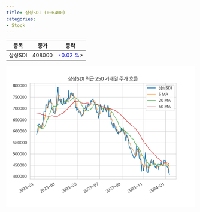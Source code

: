 ```yaml
---
title: 삼성SDI (006400)
categories:
- Stock
---
```


|종목|종가|등락|
|----|----|----|
|삼성SDI|408000|<span style="color: blue">-0.02 %</span>>|

<!-- more -->

![006400](/assets/images/stock/006400.png)